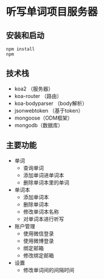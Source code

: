 # 听写单词项目服务器

## 安装和启动

```
npm install
npm 
```



## 技术栈

- koa2 （服务器）
- koa-router （路由）
- koa-bodyparser （body解析）
- jsonwebtoken （基于token）
- mongoose（ODM框架）
- mongodb（数据库）

## 主要功能

- 单词
  - 查询单词
  - 添加单词进单词本
  - 删除单词本里的单词
- 单词本
  - 添加单词本
  - 删除单词本
  - 修改单词本名称
  - 对单词本进行听写
- 账户管理
  - 使用微信登录
  - 使用微博登录
  - 绑定邮箱
  - 修改绑定邮箱
- 设置
  - 修改单词间的间隔时间